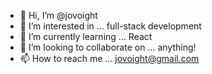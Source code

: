 - 👋 Hi, I’m @jovoight
- 👀 I’m interested in ... full-stack development
- 🌱 I’m currently learning ... React
- 💞️ I’m looking to collaborate on ... anything!
- 📫 How to reach me ... jovoight@gmail.com

<!---
jovoight/jovoight is a ✨ special ✨ repository because its `README.md` (this file) appears on your GitHub profile.
You can click the Preview link to take a look at your changes.
--->
